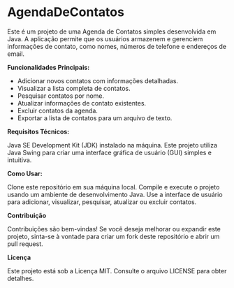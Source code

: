 # AgendaDeContatos
Este é um projeto de uma Agenda de Contatos simples desenvolvida em Java. A aplicação permite que os usuários armazenem e gerenciem informações de contato, como nomes, números de telefone e endereços de email.

**Funcionalidades Principais:**

- Adicionar novos contatos com informações detalhadas.
- Visualizar a lista completa de contatos.
- Pesquisar contatos por nome.
- Atualizar informações de contato existentes.
- Excluir contatos da agenda.
- Exportar a lista de contatos para um arquivo de texto.

**Requisitos Técnicos:**

Java SE Development Kit (JDK) instalado na máquina.
Este projeto utiliza Java Swing para criar uma interface gráfica de usuário (GUI) simples e intuitiva.

**Como Usar:**

Clone este repositório em sua máquina local.
Compile e execute o projeto usando um ambiente de desenvolvimento Java.
Use a interface de usuário para adicionar, visualizar, pesquisar, atualizar ou excluir contatos.

**Contribuição**

Contribuições são bem-vindas! Se você deseja melhorar ou expandir este projeto, sinta-se à vontade para criar um fork deste repositório e abrir um pull request.

**Licença**

Este projeto está sob a Licença MIT. Consulte o arquivo LICENSE para obter detalhes.
